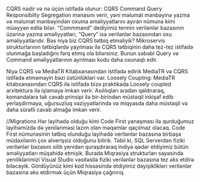 CQRS nədir və nə üçün istifadə olunur:
CQRS Command Query Responsibilty Segregation mənasını verir, yəni məlumat mənbəyinə yazma və məlumat mənbəyindən oxuma əməliyyatlarını ayıran nümunə kimi müəyyən edilə bilər. “Commmand” dediyimiz termin verilənlər bazasının üzərinə yazma əməliyyatları, “Query” isə verilənlər bazasından oxu əməliyyatlarıdır.
Bəs niyə biz CQRS tətbiq etməliyik? Mikroservis strukturlarının tətbiqlərdə yayılması ilə CQRS tətbiqinin daha tez-tez istifadə olunmağa başladığını fərq etmiş ola bilərsiniz. Bunun səbəbi Query və Command əməliyyatlarının ayrılması kodu daha oxunaqlı edir.

Niyə CQRS və MediaTR Kitabxanasından istifadə edirik
MediaTR və CQRS istifadə etməməyin bəzi üstünlükləri var.
Loosely Coupling: MediaTR kitabxanasından CQRS ilə istifadə bizə praktikada Loosely coupled arxitektura ilə işləməyə imkan verir. Asılılıqları aradan qaldıraraq, komandalara tək cavab prinsipi ilə bir-birindən müstəqil inkişaf edib yerləşdirməyə, uğursuzluq vəziyyətlərində və miqyasda daha müstəqil və daha sürətli cavab almağa imkan verir.

//Migrations
Hər layihədə olduğu kimi Code First yanaşması ilə qurduğumuz layihəmizdə də yenilənməsi lazım olan məqamlar qaçılmaz olacaq. Code First nümunəsinin tətbiq olunduğu layihədə verilənlər bazasına birbaşa müdaxilənin çox əlverişsiz olduğunu bilirik.
Təbii ki, SQL Serverdən fiziki verilənlər bazasını silib yenidən quraşdıraraq indiyə qədər etdiyimiz bütün əməliyyatları müşahidə etmişik. Burada Miqrasiya strukturları sayəsində yeniliklərimizi Visual Studio vasitəsilə fiziki verilənlər bazasına tez əks etdirə biləcəyik. Gördüyünüz kimi kod hissəsində etdiyimiz dəyişiklikləri verilənlər bazasına əks etdirmək üçün Miqrasiya çağırırıq.
